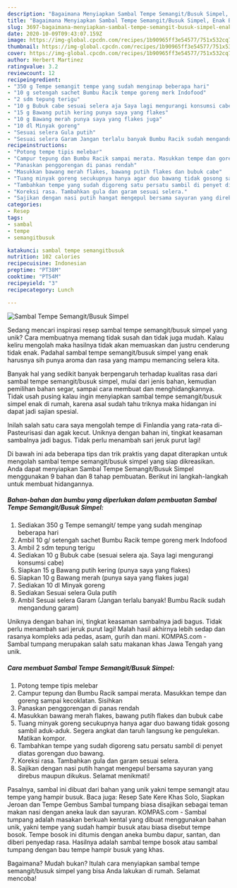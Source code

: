 ```yaml
---
description: "Bagaimana Menyiapkan Sambal Tempe Semangit/Busuk Simpel, Enak Banget"
title: "Bagaimana Menyiapkan Sambal Tempe Semangit/Busuk Simpel, Enak Banget"
slug: 3697-bagaimana-menyiapkan-sambal-tempe-semangit-busuk-simpel-enak-banget
date: 2020-10-09T09:43:07.159Z
image: https://img-global.cpcdn.com/recipes/1b90965ff3e54577/751x532cq70/sambal-tempe-semangitbusuk-simpel-foto-resep-utama.jpg
thumbnail: https://img-global.cpcdn.com/recipes/1b90965ff3e54577/751x532cq70/sambal-tempe-semangitbusuk-simpel-foto-resep-utama.jpg
cover: https://img-global.cpcdn.com/recipes/1b90965ff3e54577/751x532cq70/sambal-tempe-semangitbusuk-simpel-foto-resep-utama.jpg
author: Herbert Martinez
ratingvalue: 3.2
reviewcount: 12
recipeingredient:
- "350 g Tempe semangit tempe yang sudah menginap beberapa hari"
- "10 g setengah sachet Bumbu Racik tempe goreng merk Indofood"
- "2 sdm tepung terigu"
- "10 g Bubuk cabe sesuai selera aja Saya lagi mengurangi konsumsi cabe"
- "15 g Bawang putih kering punya saya yang flakes"
- "10 g Bawang merah punya saya yang flakes juga"
- "10 dl Minyak goreng"
- "Sesuai selera Gula putih"
- "Sesuai selera Garam Jangan terlalu banyak Bumbu Racik sudah mengandung garam"
recipeinstructions:
- "Potong tempe tipis melebar"
- "Campur tepung dan Bumbu Racik sampai merata. Masukkan tempe dan goreng sampai kecoklatan. Sisihkan"
- "Panaskan penggorengan di panas rendah"
- "Masukkan bawang merah flakes, bawang putih flakes dan bubuk cabe"
- "Tuang minyak goreng secukupnya hanya agar duo bawang tidak gosong sambil aduk-aduk. Segera angkat dan taruh langsung ke pengulekan. Matikan kompor."
- "Tambahkan tempe yang sudah digoreng satu persatu sambil di penyet diatas gorengan duo bawang."
- "Koreksi rasa. Tambahkan gula dan garam sesuai selera."
- "Sajikan dengan nasi putih hangat mengepul bersama sayuran yang direbus maupun dikukus. Selamat menikmati!"
categories:
- Resep
tags:
- sambal
- tempe
- semangitbusuk

katakunci: sambal tempe semangitbusuk 
nutrition: 102 calories
recipecuisine: Indonesian
preptime: "PT38M"
cooktime: "PT54M"
recipeyield: "3"
recipecategory: Lunch

---
```



![Sambal Tempe Semangit/Busuk Simpel](https://img-global.cpcdn.com/recipes/1b90965ff3e54577/751x532cq70/sambal-tempe-semangitbusuk-simpel-foto-resep-utama.jpg)

Sedang mencari inspirasi resep sambal tempe semangit/busuk simpel yang unik? Cara membuatnya memang tidak susah dan tidak juga mudah. Kalau keliru mengolah maka hasilnya tidak akan memuaskan dan justru cenderung tidak enak. Padahal sambal tempe semangit/busuk simpel yang enak harusnya sih punya aroma dan rasa yang mampu memancing selera kita.

Banyak hal yang sedikit banyak berpengaruh terhadap kualitas rasa dari sambal tempe semangit/busuk simpel, mulai dari jenis bahan, kemudian pemilihan bahan segar, sampai cara membuat dan menghidangkannya. Tidak usah pusing kalau ingin menyiapkan sambal tempe semangit/busuk simpel enak di rumah, karena asal sudah tahu triknya maka hidangan ini dapat jadi sajian spesial.

Inilah salah satu cara saya mengolah tempe di Finlandia yang rata-rata di-Pasteurisasi dan agak kecut. Uniknya dengan bahan ini, tingkat keasaman sambalnya jadi bagus. Tidak perlu menambah sari jeruk purut lagi!


Di bawah ini ada beberapa tips dan trik praktis yang dapat diterapkan untuk mengolah sambal tempe semangit/busuk simpel yang siap dikreasikan. Anda dapat menyiapkan Sambal Tempe Semangit/Busuk Simpel menggunakan 9 bahan dan 8 tahap pembuatan. Berikut ini langkah-langkah untuk membuat hidangannya.

<!--inarticleads1-->

##### Bahan-bahan dan bumbu yang diperlukan dalam pembuatan Sambal Tempe Semangit/Busuk Simpel:

1. Sediakan 350 g Tempe semangit/ tempe yang sudah menginap beberapa hari
1. Ambil 10 g/ setengah sachet Bumbu Racik tempe goreng merk Indofood
1. Ambil 2 sdm tepung terigu
1. Sediakan 10 g Bubuk cabe (sesuai selera aja. Saya lagi mengurangi konsumsi cabe)
1. Siapkan 15 g Bawang putih kering (punya saya yang flakes)
1. Siapkan 10 g Bawang merah (punya saya yang flakes juga)
1. Sediakan 10 dl Minyak goreng
1. Sediakan Sesuai selera Gula putih
1. Ambil Sesuai selera Garam (Jangan terlalu banyak! Bumbu Racik sudah mengandung garam)


Uniknya dengan bahan ini, tingkat keasaman sambalnya jadi bagus. Tidak perlu menambah sari jeruk purut lagi! Malah hasil akhirnya lebih sedap dan rasanya kompleks ada pedas, asam, gurih dan mani. KOMPAS.com - Sambal tumpang merupakan salah satu makanan khas Jawa Tengah yang unik. 

<!--inarticleads2-->

##### Cara membuat Sambal Tempe Semangit/Busuk Simpel:

1. Potong tempe tipis melebar
1. Campur tepung dan Bumbu Racik sampai merata. Masukkan tempe dan goreng sampai kecoklatan. Sisihkan
1. Panaskan penggorengan di panas rendah
1. Masukkan bawang merah flakes, bawang putih flakes dan bubuk cabe
1. Tuang minyak goreng secukupnya hanya agar duo bawang tidak gosong sambil aduk-aduk. Segera angkat dan taruh langsung ke pengulekan. Matikan kompor.
1. Tambahkan tempe yang sudah digoreng satu persatu sambil di penyet diatas gorengan duo bawang.
1. Koreksi rasa. Tambahkan gula dan garam sesuai selera.
1. Sajikan dengan nasi putih hangat mengepul bersama sayuran yang direbus maupun dikukus. Selamat menikmati!


Pasalnya, sambal ini dibuat dari bahan yang unik yakni tempe semangit atau tempe yang hampir busuk. Baca juga: Resep Sate Kere Khas Solo, Siapkan Jeroan dan Tempe Gembus Sambal tumpang biasa disajikan sebagai teman makan nasi dengan aneka lauk dan sayuran. KOMPAS.com - Sambal tumpang adalah masakan berkuah kental yang dibuat menggunakan bahan unik, yakni tempe yang sudah hampir busuk atau biasa disebut tempe bosok. Tempe bosok ini ditumis dengan aneka bumbu dapur, santan, dan diberi penyedap rasa. Hasilnya adalah sambal tempe bosok atau sambal tumpang dengan bau tempe hampir busuk yang khas. 

Bagaimana? Mudah bukan? Itulah cara menyiapkan sambal tempe semangit/busuk simpel yang bisa Anda lakukan di rumah. Selamat mencoba!
